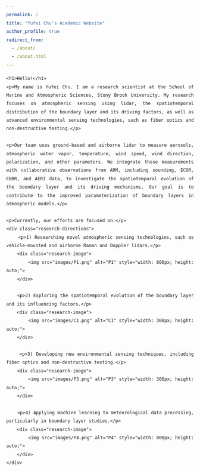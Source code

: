 ```yaml
---
permalink: /
title: "Yufei Chu's Academic Website"
author_profile: true
redirect_from: 
  - /about/
  - /about.html
---
```



<html lang="en">
<head>
    <meta charset="UTF-8">
    <meta name="viewport" content="width=device-width, initial-scale=1.0">
    <title>Yufei Chu Homepage</title>
    <style>
        body {
            font-family: 'Helvetica', cursive; /* More rounded and fluid handwritten-style font */
            text-align: justify;
            padding: 20px;
            line-height: 1.6;
        }
        .research-directions {
            margin-left: 20px;
            line-height: 1.8;
        }
        .research-directions p {
            text-indent: 20px; /* Indentation for each research direction */
        }
        .research-image {
            text-align: center;
            margin-top: 10px;
            margin-bottom: 30px;
        }
    </style>
    <link href="https://fonts.googleapis.com/css2?family=Caveat:wght@400;500&display=swap" rel="stylesheet"> <!-- Import Caveat handwritten font from Google Fonts -->
</head>
<body>

    <h1>Hello!</h1>
    <p>My name is Yufei Chu. I am a research scientist at the School of Marine and Atmospheric Sciences, Stony Brook University. My research focuses on atmospheric sensing using lidar, the spatiotemporal distribution of the boundary layer and its driving factors, as well as advanced environmental sensing technologies, such as fiber optics and non-destructive testing.</p>

    <p>Our team uses ground-based and airborne lidar to measure aerosols, atmospheric water vapor, temperature, wind speed, wind direction, polarization, and other parameters. We integrate these measurements with collaborative observations from ARM, including sounding, ECOR, EBBR, and AERI data, to investigate the spatiotemporal evolution of the boundary layer and its driving mechanisms. Our goal is to contribute to the improved parameterization of boundary layers in atmospheric models.</p>

    <p>Currently, our efforts are focused on:</p>
    <div class="research-directions">
        <p>1) Researching novel atmospheric sensing technologies, such as vehicle-mounted and airborne Raman and Doppler lidars.</p>
        <div class="research-image">
            <img src="images/P1.png" alt="P1" style="width: 800px; height: auto;">
        </div>
        
        <p>2) Exploring the spatiotemporal evolution of the boundary layer and its influencing factors.</p>
        <div class="research-image">
            <img src="images/C1.png" alt="C1" style="width: 300px; height: auto;">
        </div>

        <p>3) Developing new environmental sensing techniques, including fiber optics and non-destructive testing.</p>
        <div class="research-image">
            <img src="images/P3.png" alt="P3" style="width: 300px; height: auto;">
        </div>

        <p>4) Applying machine learning to meteorological data processing, particularly in boundary layer studies.</p>
        <div class="research-image">
            <img src="images/P4.png" alt="P4" style="width: 800px; height: auto;">
        </div>
    </div>

</body>
</html>


